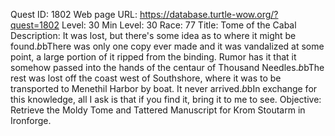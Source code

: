 Quest ID: 1802
Web page URL: https://database.turtle-wow.org/?quest=1802
Level: 30
Min Level: 30
Race: 77
Title: Tome of the Cabal
Description: It was lost, but there's some idea as to where it might be found.$b$bThere was only one copy ever made and it was vandalized at some point, a large portion of it ripped from the binding. Rumor has it that it somehow passed into the hands of the centaur of Thousand Needles.$b$bThe rest was lost off the coast west of Southshore, where it was to be transported to Menethil Harbor by boat. It never arrived.$b$bIn exchange for this knowledge, all I ask is that if you find it, bring it to me to see.
Objective: Retrieve the Moldy Tome and Tattered Manuscript for Krom Stoutarm in Ironforge.
